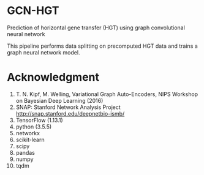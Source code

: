 # GCN-HGT
Prediction of horizontal gene transfer (HGT) using graph convolutional neural network

This pipeline performs data splitting on precomputed HGT data and trains a graph neural network model.

# Acknowledgment
1. T. N. Kipf, M. Welling, Variational Graph Auto-Encoders, NIPS Workshop on Bayesian Deep Learning (2016)
2. SNAP: Stanford Network Analysis Project http://snap.stanford.edu/deepnetbio-ismb/
3. TensorFlow (1.13.1)
4. python (3.5.5)
5. networkx
6. scikit-learn
7. scipy
8. pandas
9. numpy
10. tqdm
